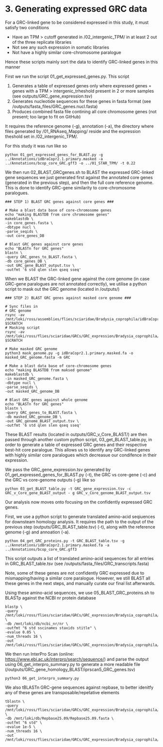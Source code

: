 # 3. Generating expressed GRC data 

For a GRC-linked gene to be considered expressed in this study, it must satisfy two conditions
- Have an TPM > cutoff generated in /02_intergenic_TPM/ in at least 2 out of the three replicate libraries
- Not see any such expression in somatic libraries
- Not have a highly similar core-chromosome paralogue
 
Hence these scripts mainly sort the data to identify GRC-linked genes in this manner

First we run the script 01_get_expressed_genes.py. This script 
1) Generates a table of expressed genes only where expressed genes = genes with a TPM > intergenic_trheshold present in 2 or more samples (see outputs/GRC_gene_expression.tsv) 
2) Generates nucleotide sequences for these genes in fasta format (see /outputs/fasta_files/GRC_genes.nucl.fasta)
3) Produces combined fasta file contining all core chromosome genes (not present; too large to fit on GitHub)

It requires the reference genome (-g), annotation (-a), the directory where files generated by /01_RNAseq_Mapping/ reside and the expression theshold set in /02_intergenic_TPM/. 

For this study it was run like so 
```
python 01_get_expressed_genes_for_BLAST.py -g ../Annotations/idBraCopr2.1.primary.masked -a ../Annotations/bcop_core_GRC.gff3 -o ../01_STAR_TPM/ -t 0.22 
```
We then run 02_BLAST_GRCgenes.sh to BLAST the expressed GRC-linked gene sequences we just generated first against the annotated core genes (generated in the previous step), and then the full core reference genome. This is done to identify GRC-gene similarity to core-chromosome paralogues.
```
### STEP 1) BLAST GRC genes against core genes ###

# Make a blast data base of core-chromosome genes 
echo "making BLASTDB from core chromosome genes"
makeblastdb \
-in core_genes.fasta \
-dbtype nucl \
-parse_seqids \
-out core_genes_DB

# Blast GRC genes against core genes 
echo "BLASTn for GRC genes"
blastn \
-query GRC_genes_to_BLAST.fasta \
-db core_genes_DB \
-out GRC_gene_BLAST_output.tsv \
-outfmt '6 std qlen slen qseq sseq'
```
When we BLAST the GRC-linked gene against the core genome (in case GRC-gene paralogues are not annotated correctly), we utilise a python script to mask out the GRC genome (located in /outputs/) 
```
### STEP 2) BLAST GRC genes against masked core genome ###

# Sync files in
# GRC genome
rsync -av /mnt/loki/ross/assemblies/flies/sciaridae/Bradysia_coprophila/idBraCopr2.1.primary.masked.fa $SCRATCH
# Masking script
rsync -av /mnt/loki/ross/flies/sciaridae/GRCs/GRC_expression/Bradysia_coprophila/03_BLAST/scripts/mask_genome.py $SCRATCH

# Make masked GRC genome
python3 mask_genome.py -g idBraCopr2.1.primary.masked.fa -o masked_GRC_genome.fasta -m GRC

# Make a blast data base of core-chromosome genes 
echo "making BLASTDB from maksed genome"
makeblastdb \
-in masked_GRC_genome.fasta \
-dbtype nucl \
-parse_seqids \
-out masked_GRC_genome_DB

# Blast GRC genes against whole genome 
echo "BLASTn for GRC genes"
blastn \
-query GRC_genes_to_BLAST.fasta \
-db masked_GRC_genome_DB \
-out GRC_genome_BLAST_output.tsv \
-outfmt '6 std qlen slen qseq sseq'
```
These BLAST results (located in outputs/GRC_v_Core_BLAST/) are then passed through another custom python script, 03_get_BLAST_table.py, in order to generate a table of expressed GRC genes and their respective best-hit core paralogue. This allows us to identify any GRC-linked genes with highly similar core paralogues which decreasue our condifence in their expression.

We pass the GRC_gene_expression.tsv generated by 01_get_expressed_genes_for_BLAST.py (-t), the GRC vs core-gene (-c) and the GRC vs core-genome outputs (-g) like so 
```
python 03_get_BLAST_table.py -t GRC_gene_expression.tsv -c GRC_v_Core_gene_BLAST_output - g GRC_v_Core_genome_BLAST_output.tsv
```
Our analysis now moves onto focusing on the confidently expressed GRC genes. 

First, we use a python script to generate translated amino-acid seqiuences for downsteam homology analysis. It requires the path to the output of the previous step (outputs/GRC_BLAST_table.tsv) (-t), along with the reference genome (-g) and annoation (-a).
```
python 04_get_GRC_proteins.py -t GRC_BLAST_table.tsv -g ../Annotations/idBraCopr2.1.primary.masked.fa -a ../Annotations/bcop_core_GRC.gff3
```
This script outputs a list of translated amino-acid sequences for all entries in GRC_BLAST_table.tsv (see /outputs/fasta_files/GRC_transcripts.fasta)

Note, some of these genes are not confidently GRC expressed due to mismapping/having a similar core paralogue. However, we still BLAST all these genes in the next steps, and manually curate our final list afterwards.

Using these amino-acid sequences, we use 05_BLAST_GRC_proteins.sh to BLASTp against the NCBI nr protein database
```
blastp \
-query /mnt/loki/ross/flies/sciaridae/GRCs/GRC_expression/Bradysia_coprophila/03_BLAST/outputs/GRC_transcripts.fasta \
-db /mnt/loki/db/ncbi_nr/nr \
-outfmt "6 std sscinames staxids stitle" \
-evalue 0.05 \
-num_threads 16 \
-out /mnt/loki/ross/flies/sciaridae/GRCs/GRC_expression/Bradysia_coprophila/03_BLAST/outputs/GRC_transcripts_BLAST_output.tsv
```
We then run InterPro Scan (online: https://www.ebi.ac.uk/interpro/search/sequence/) and parse the output using 06_get_interpro_summary.py to generate a more readable file (/outputs/GRC_gene_homology_BLAST/iprscan5_GRC_genes.tsv) 
```
python3 06_get_interpro_summary.py
```
We also tBLASTn GRC-gene sequences against repbase, to better idenitfy any of these genes are transposable/repetative elements 
```
tblastn \
-query /mnt/loki/ross/flies/sciaridae/GRCs/GRC_expression/Bradysia_coprophila/03_BLAST/outputs/GRC_transcripts.fasta \
-db /mnt/loki/db/Repbase25.09/Repbase25.09.fasta \
-outfmt "6 std" \
-evalue 1e-5 \
-num_threads 16 \
-out /mnt/loki/ross/flies/sciaridae/GRCs/GRC_expression/Bradysia_coprophila/04_all_GRCgene_BLAST/outputs/GRCtranscript_repbase_output.tsv
```
